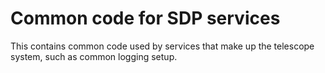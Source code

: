 # Common code for SDP services

This contains common code used by services that make up the telescope system,
such as common logging setup.
